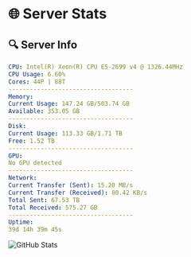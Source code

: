 # 🌐 Server Stats
## 🔍 Server Info
```yaml
CPU: Intel(R) Xeon(R) CPU E5-2699 v4 @ 1326.44MHz
CPU Usage: 6.60%
Cores: 44P | 88T
-----------------------------------
Memory:
Current Usage: 147.24 GB/503.74 GB
Available: 353.05 GB
-----------------------------------
Disk:
Current Usage: 113.33 GB/1.71 TB
Free: 1.52 TB
-----------------------------------
GPU:
No GPU detected
-----------------------------------
Network:
Current Transfer (Sent): 15.20 MB/s
Current Transfer (Received): 80.42 KB/s
Total Sent: 67.53 TB
Total Received: 575.27 GB
-----------------------------------
Uptime:
39d 14h 39m 45s
```
![GitHub Stats](https://img.shields.io/badge/Updated-2025-04-16_12:02:34-blue)